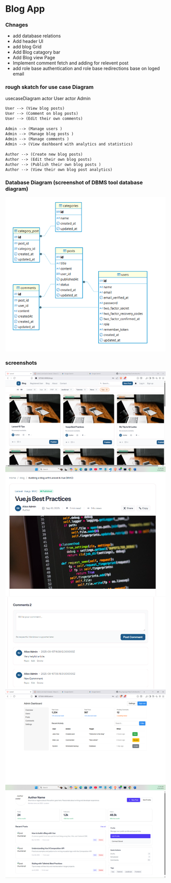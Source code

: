 # Blog App

### Chnages

- add database relations
- Add header UI
- add blog Grid
- Add Blog catagory bar
- Add Blog view Page
- Implement comment fetch and adding for relevent post 
- add role base authentication and role base redirections base on loged email


### rough skatch for use case Diagram

usecaseDiagram
    actor User
    actor Admin

    User --> (View blog posts)
    User --> (Comment on blog posts)
    User --> (Edit their own comments)

    Admin --> (Manage users )
    Admin --> (Manage blog posts )
    Admin --> (Manage comments )
    Admin --> (View dashboard with analytics and statistics)

    Author --> (Create new blog posts)
    Author --> (Edit their own blog posts)
    Author --> (Publish their own blog posts )
    Author --> (View their own blog post analytics)

### Database Diagram (screenshot of DBMS tool database diagram)

![alt text](image.png)


### screenshots

![Post Cards]({738E5670-43AA-4B6C-B1D0-AFC9D19BEC48}.png)
![Read Post]({01EB6254-CBF5-4F7B-9ECD-B25CBCD3860C}.png)
![comments relevent post]({96A8C45C-82D3-4C5B-A2EC-8D7736BFDB0C}.png)
![Admin DashBoard]({45EE0585-DEB4-4F3C-BCC1-240369E2B081}.png)
![Auther Dashboard]({6B17F736-9BA8-4BF4-83B2-C1EC5AD977EE}.png)